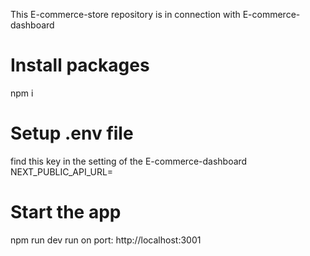 This  E-commerce-store repository is in connection with E-commerce-dashboard

# Install packages
npm i

# Setup .env file
find this key in the setting of the E-commerce-dashboard
NEXT_PUBLIC_API_URL=

# Start the app
npm run dev
run on port: http://localhost:3001
 
 

